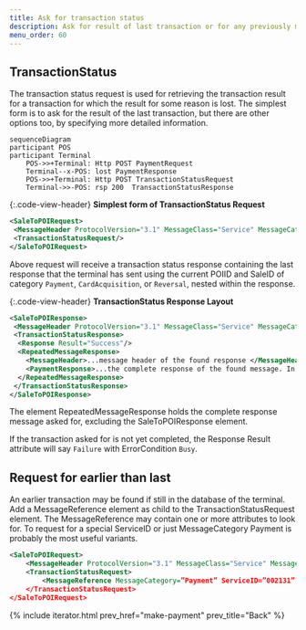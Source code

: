 ```yaml
---
title: Ask for transaction status
description: Ask for result of last transaction or for any previously made transaction in near time. 
menu_order: 60
---
```


## TransactionStatus

The transaction status request is used for retrieving the transaction result for a transaction for which the result for some reason is lost. The simplest form is to ask for the result of the last transaction, but there are other options too, by specifying more detailed information.

```mermaid
sequenceDiagram
participant POS
participant Terminal
    POS->>+Terminal: Http POST PaymentRequest
    Terminal--x-POS: lost PaymentResponse
    POS->>+Terminal: Http POST TransactionStatusRequest
    Terminal->>-POS: rsp 200  TransactionStatusResponse
```

{:.code-view-header}
**Simplest form of TransactionStatus Request**

```xml
<SaleToPOIRequest>
 <MessageHeader ProtocolVersion="3.1" MessageClass="Service" MessageCategory="TransactionStatus" MessageType="Request" ServiceID="7" SaleID="1" POIID="A-POIID"/>
 <TransactionStatusRequest/>
</SaleToPOIRequest>
```

Above request will receive a transaction status response containing the last response that the terminal has sent using the current POIID and SaleID of category `Payment`, `CardAcquisition`, or `Reversal`, nested within the response.

{:.code-view-header}
**TransactionStatus Response Layout**

```xml
<SaleToPOIResponse>
 <MessageHeader ProtocolVersion="3.1" MessageClass="Service" MessageCategory="TransactionStatus" MessageType="Response" ServiceID="18" SaleID="1" POIID="A-POIID"/>
 <TransactionStatusResponse>
  <Response Result="Success"/>
  <RepeatedMessageResponse>
    <MessageHeader>...message header of the found response </MessageHeader>
    <PaymentResponse>...the complete response of the found message. In this case a payment response</PaymentResponse>
  </RepeatedMessageResponse>
 </TransactionStatusResponse>
</SaleToPOIResponse>
```

The element RepeatedMessageResponse holds the complete response message asked for, excluding the SaleToPOIResponse element.

If the transaction asked for is not yet completed, the Response Result attribute will say `Failure` with ErrorCondition `Busy`.

## Request for earlier than last

An earlier transaction may be found if still in the database of the terminal. Add a MessageReference element as child to the TransactionStatusRequest element. The MessageReference may contain one or more attributes to look for. To request for a special ServiceID or just MessageCategory Payment  is probably the most useful variants.

```xml
<SaleToPOIRequest>
    <MessageHeader ProtocolVersion="3.1" MessageClass="Service" MessageCategory="TransactionStatus" MessageType="Request" ServiceID="002141" SaleID="1" POIID="A-POIID"/> 
    <TransactionStatusRequest>
        <MessageReference MessageCategory=”Payment” ServiceID=”002131” SaleID=”1” POIID=”A-POIID”/>
    </TransactionStatusRequest>
</SaleToPOIRequest>

```

{% include iterator.html prev_href="make-payment" prev_title="Back" %}
